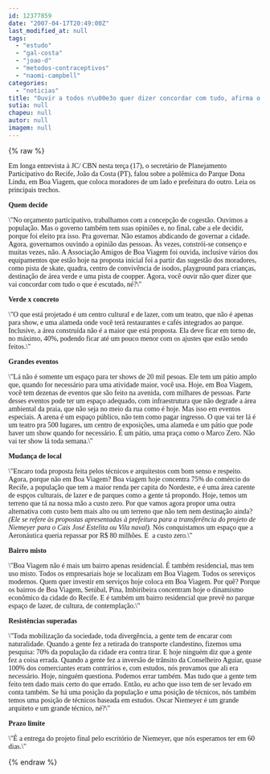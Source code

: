 ```yaml
---
id: 12377859
date: "2007-04-17T20:49:00Z"
last_modified_at: null
tags:
  - "estudo"
  - "gal-costa"
  - "joao-d"
  - "metodos-contraceptivos"
  - "naomi-campbell"
categories:
  - "noticias"
title: "Ouvir a todos n\u00e3o quer dizer concordar com tudo, afirma o secret\u00e1rio Jo\u00e3o da Costa "
sutia: null
chapeu: null
autor: null
imagem: null
---
```

{% raw %}
<p><P><FONT face=Verdana>Em longa entrevista à JC/ CBN nesta terça (17), o s</FONT><FONT face=Verdana>ecretário de Planejamento Participativo do </FONT><FONT face=Verdana>Recife, João da Costa (PT), falou sobre a </FONT><FONT face=Verdana>polêmica do Parque Dona Lindu, em Boa Viagem, </FONT><FONT face=Verdana>que coloca moradores de um lado e prefeitura </FONT><FONT face=Verdana>do outro. Leia os principais trechos.</FONT></P></p>
<p><P><FONT face=Verdana><STRONG>Quem decide</STRONG></FONT></P></p>
<p><P><FONT face=Verdana>\"No orçamento participativo, trabalhamos com a </FONT><FONT face=Verdana>concepção de cogestão. Ouvimos a população. </FONT><FONT face=Verdana>Mas o governo também tem suas opiniões e, no </FONT><FONT face=Verdana>final, cabe a ele decidir, porque foi eleito </FONT><FONT face=Verdana>pra isso. Pra governar. Não estamos </FONT><FONT face=Verdana>abdicando de governar a cidade. Agora, </FONT><FONT face=Verdana>governamos ouvindo a opinião das pessoas. Às vezes, constrói-se consenço e</FONT><FONT face=Verdana> muitas vezes, não. A Associação Amigos de Boa Viagem foi ouvida, </FONT><FONT face=Verdana>inclusive vários dos equipamentos que estão </FONT><FONT face=Verdana>hoje na proposta inicial foi a partir das </FONT><FONT face=Verdana>sugestão dos moradores, como pista de skate, </FONT><FONT face=Verdana>quadra, centro de convivência de isodos, </FONT><FONT face=Verdana>playground para crianças, destinação de área </FONT><FONT face=Verdana>verde&nbsp;e uma pista de coopper. Agora, você </FONT><FONT face=Verdana>ouvir não quer dizer que vai concordar com </FONT><FONT face=Verdana>tudo o que é escutado, né?\"</FONT></P></p>
<p><P><FONT face=Verdana><STRONG>Verde x concreto</STRONG></FONT></P></p>
<p><P><FONT face=Verdana>\"O que está projetado é um centro cultural e </FONT><FONT face=Verdana>de lazer, com um teatro, que não é apenas </FONT><FONT face=Verdana>para show, e uma alameda onde você terá </FONT><FONT face=Verdana>restaurantes e cafés integrados ao parque. Inclusive, a área construída não é a maior </FONT><FONT face=Verdana>que está proposta. Ela deve ficar em torno </FONT><FONT face=Verdana>de, no máximo, 40%, podendo ficar até um </FONT><FONT face=Verdana>pouco menor com os ajustes que estão sendo </FONT><FONT face=Verdana>feitos.\"</FONT></P></p>
<p><P><FONT face=Verdana><STRONG>Grandes eventos</STRONG> </FONT></P></p>
<p><P><FONT face=Verdana>\"Lá não é somente um espaço para ter shows de </FONT><FONT face=Verdana>20 mil pesoas. Ele tem um pátio amplo que, </FONT><FONT face=Verdana>quando for necessário para uma atividade </FONT><FONT face=Verdana>maior, você usa. Hoje, em Boa Viagem, você tem </FONT><FONT face=Verdana>dezenas de eventos que são feito na avenida, </FONT><FONT face=Verdana>com milhares de pessoas. Parte desses eventos </FONT><FONT face=Verdana>pode ter um espaço adequado, com </FONT><FONT face=Verdana>infraestrutura que não degrade a área </FONT><FONT face=Verdana>ambiental da praia, que não seja no meio da </FONT><FONT face=Verdana>rua como é hoje. Mas isso em eventos </FONT><FONT face=Verdana>especiais. A arena é um espaço público, não </FONT><FONT face=Verdana>tem como pagar ingresso. O que vai ter lá é </FONT><FONT face=Verdana>um teatro pra 500 lugares, um centro de </FONT><FONT face=Verdana>exposições, uma alameda e um pátio que pode </FONT><FONT face=Verdana>haver um show quando for necessário. É um </FONT><FONT face=Verdana>pátio, uma praça como o Marco Zero. Não vai </FONT><FONT face=Verdana>ter show lá toda semana.\"</FONT></P></p>
<p><P><FONT face=Verdana><STRONG>Mudança de local</STRONG></FONT></P></p>
<p><P><FONT face=Verdana>\"Encaro toda proposta feita pelos técnicos e </FONT><FONT face=Verdana>arquitestos com bom senso e respeito. Agora, </FONT><FONT face=Verdana>porque não em Boa Viagem? Boa viagem hoje </FONT><FONT face=Verdana>concentra 75% do comércio do Recife, a população que </FONT><FONT face=Verdana>tem a maior renda per capita do Nordeste, e é </FONT><FONT face=Verdana>uma área carente de espços culturais, de </FONT><FONT face=Verdana>lazer e de parques como a gente tá propondo. </FONT><FONT face=Verdana>Hoje, temos um terreno que tá na nossa mão a custo zero. Por que vamos agora propor uma outra alternativa com </FONT><FONT face=Verdana>custo bem mais alto ou um terreno que não tem </FONT><FONT face=Verdana>nem destinação ainda? <EM>(Ele se refere às </EM></FONT><EM><FONT face=Verdana>propostas apresentadas à prefeitura para a </FONT><FONT face=Verdana>transferência do projeto de Niemeyer para o </FONT></EM><FONT face=Verdana><EM>Cais José Estelita ou Vila naval).</EM> Nós </FONT><FONT face=Verdana>conquistamos um espaço que a Aeronáutica </FONT><FONT face=Verdana>queria repassar por R$ 80 milhões. E&nbsp;</FONT><FONT face=Verdana> a custo zero.\"</FONT></P></p>
<p><P><FONT face=Verdana><STRONG>Bairro misto</STRONG></FONT></P></p>
<p><P><FONT face=Verdana>\"Boa Viagem não é mais um bairro apenas </FONT><FONT face=Verdana>residencial. É também residencial, mas tem&nbsp; </FONT><FONT face=Verdana>uso misto. Todos os empresariais hoje se </FONT><FONT face=Verdana>localizam em Boa Viagem. Todos os sereviços </FONT><FONT face=Verdana>modernos. Quem quer investir em serviços hoje </FONT><FONT face=Verdana>coloca em Boa Viagem. Por quê? Porque os </FONT><FONT face=Verdana>bairros de Boa Viagem, Setúbal, Pina, </FONT><FONT face=Verdana>Imbiribeira concentram hoje o dinamismo </FONT><FONT face=Verdana>econômico da cidade do Recife. E é também um </FONT><FONT face=Verdana>bairro residencial que prevê no parque espaço </FONT><FONT face=Verdana>de lazer, de cultura, de contemplação.\" </FONT></P></p>
<p><P><FONT face=Verdana><STRONG>Resistências superadas</STRONG></FONT></P></p>
<p><P><FONT face=Verdana>\"Toda mobilização da sociedade, toda </FONT><FONT face=Verdana>divergência, a gente tem de encarar com </FONT><FONT face=Verdana>naturalidade. Quando a gente fez a retirada </FONT><FONT face=Verdana>do transporte clandestino, fizemos uma </FONT><FONT face=Verdana>pesquisa: 70% da população da cidade era </FONT><FONT face=Verdana>contra tirar. E hoje ninguém diz que a gente </FONT><FONT face=Verdana>fez a coisa errada. Quando a gente fez a </FONT><FONT face=Verdana>inversão de trânsito da Conselheiro Aguiar, quase 100% dos comerciantes eram contrários </FONT><FONT face=Verdana>e, com estudos, nós provamos que ali era </FONT><FONT face=Verdana>necessário. Hoje, ninguém questiona. Podemos </FONT><FONT face=Verdana>errar também. Mas tudo que a gente tem feito </FONT><FONT face=Verdana>tem dado mais certo do que errado. Então, eu </FONT><FONT face=Verdana>acho que isso tem de ser levado em conta </FONT><FONT face=Verdana>também. Se há uma posição da população e uma </FONT><FONT face=Verdana>posição de técnicos, nós também temos uma </FONT><FONT face=Verdana>posição de técnicos baseada em estudos. Oscar </FONT><FONT face=Verdana>Niemeyer é um grande arquiteto e um grande </FONT><FONT face=Verdana>técnico, né?\" </FONT></P></p>
<p><P><FONT face=Verdana><STRONG>Prazo limite</STRONG></FONT></P></p>
<p><P><FONT face=Verdana>\"É a entrega do projeto final pelo escritório </FONT><FONT face=Verdana>de Niemeyer, que nós esperamos ter em 60 dias.\"</FONT></P> </p>
{% endraw %}